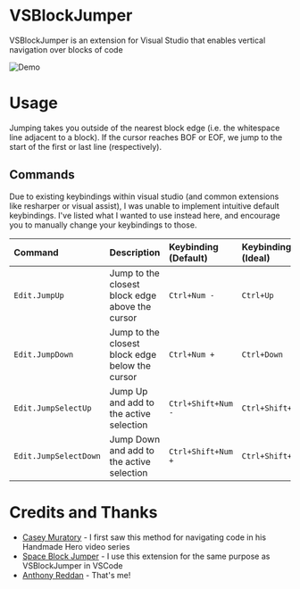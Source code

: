 # VSBlockJumper

 VSBlockJumper is an extension for Visual Studio that enables vertical navigation over blocks of code

![Demo](./media/demo.gif?raw=true "Demo")


# Usage

Jumping takes you outside of the nearest block edge (i.e. the whitespace line adjacent to a block). If the cursor reaches BOF or EOF, we jump to the start of the first or last line (respectively).

## Commands

Due to existing keybindings within visual studio (and common extensions like resharper or visual assist), I was unable to implement intuitive default keybindings. I've listed what I wanted to use instead here, and encourage you to manually change your keybindings to those.

|        Command        |  Description                                               | Keybinding (Default)       | Keybinding (Ideal) |
|:--------------------- |:---------------------------------------------------------- |:-------------------------- |:------------------ |
| `Edit.JumpUp`         | Jump to the closest block edge above the cursor            | `Ctrl+Num -`               | `Ctrl+Up`          |
| `Edit.JumpDown`       | Jump to the closest block edge below the cursor            | `Ctrl+Num +`               | `Ctrl+Down`        |
| `Edit.JumpSelectUp`   | Jump Up and add to the active selection                    | `Ctrl+Shift+Num -`         | `Ctrl+Shift+Up`    |
| `Edit.JumpSelectDown` | Jump Down and add to the active selection                  | `Ctrl+Shift+Num +`         | `Ctrl+Shift+Down`  |


# Credits and Thanks

* [Casey Muratory](https://twitter.com/cmuratori) - I first saw this method for navigating code in his Handmade Hero video series
* [Space Block Jumper](https://marketplace.visualstudio.com/items?itemName=jmfirth.vsc-space-block-jumper) - I use this extension for the same purpose as VSBlockJumper in VSCode
* [Anthony Reddan](https://twitter.com/AnthonyReddan) - That's me!